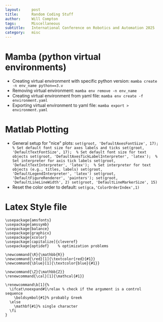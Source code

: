 ```yaml
---
layout:     post
title:      Random Coding Stuff
author:     Will Compton
tags: 		Miscellaneous
subtitle:  	International Conference on Robotics and Automation 2025
category:   misc
---
```

<!-- Start Writing Below in Markdown -->

# Mamba (python virtual environments)

- Creating virtual environment with specific python version: `mamba create -n env_name python==3.v`
- Removing virtual environment: `mamba env remove -n env_name`
- Creating virtual environment from yaml file: `mamba env create -f environment.yaml`
- Exporting virtual environment to yaml file: `mamba export > environment.yaml`

# Matlab Plotting

- General setup for "nice" plots: ```set(groot, 'DefaultAxesFontSize', 17);  % Set default font size for axes labels and ticks
set(groot, 'DefaultTextFontSize', 17);  % Set default font size for text objects
set(groot, 'DefaultAxesTickLabelInterpreter', 'latex');  % Set interpreter for axis tick labels
set(groot, 'DefaultTextInterpreter', 'latex');  % Set interpreter for text objects (e.g., titles, labels)
set(groot, 'DefaultLegendInterpreter', 'latex')
set(groot, 'DefaultFigureRenderer', 'painters');
set(groot, 'DefaultLineLineWidth', 2)
set(groot, 'DefaultLineMarkerSize', 15)```
- Reset the color order to default: `set(gca,'ColorOrderIndex',1)`

# Latex Style file
```\usepackage{amsmath}
\usepackage{amsfonts}
\usepackage{amssymb}
\usepackage{balance}
\usepackage{graphicx}
\usepackage{xcolor}
\usepackage[capitalize]{cleveref}
\usepackage{optidef}    % optimization problems

\newcommand{\R}{\mathbb{R}}
\newcommand{\red}[1]{\textcolor{red}{#1}}
\newcommand{\blue}[1]{\textcolor{blue}{#1}}

\newcommand{\Z}{\mathbb{Z}}
\renewcommand{\cal}[1]{\mathcal{#1}}

\renewcommand\b[1]{%
  \ifcat\noexpand#1\relax % check if the argument is a control sequence
    \boldsymbol{#1}% probably Greek
  \else
    \mathbf{#1}% single character
  \fi
}
```
